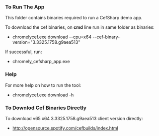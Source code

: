 ### To Run The App
This folder contains binaries required to run a CefSharp demo app.

To download the cef binaries, on **cmd** line run in same folder as binaries:

- chromelycef.exe download --cpu=x64 --cef-binary-version="3.3325.1758.g9aea513"

If successful, run:
- chromely_cefsharp_app.exe

### Help
For more help on how to run the tool:
- chromelycef.exe download -h

### To Downlod Cef Binaries Directly
To download v65 x64 3.3325.1758.g9aea513 client version directly:
- http://opensource.spotify.com/cefbuilds/index.html

